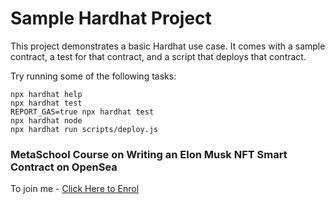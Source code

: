 # Sample Hardhat Project

This project demonstrates a basic Hardhat use case. It comes with a sample contract, a test for that contract, and a script that deploys that contract.

Try running some of the following tasks:

```shell
npx hardhat help
npx hardhat test
REPORT_GAS=true npx hardhat test
npx hardhat node
npx hardhat run scripts/deploy.js
```

<h3>MetaSchool Course on Writing an Elon Musk NFT Smart Contract on OpenSea</h3>

To join me - <a href="https://metaschool.so/courses/how-to-write-a-smart-contract-and-mint-elon-musk-nft-on-opensea" >Click Here to Enrol</a>
